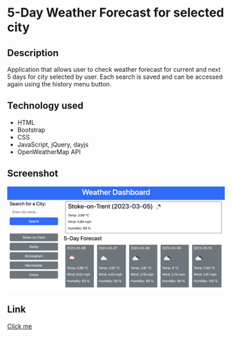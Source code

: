 # 5-Day Weather Forecast for selected city
## Description
Application that allows user to check weather forecast for current and next 5 days for city selected by user. Each search is saved and can be accessed again using the history menu button.

## Technology used
- HTML
- Bootstrap
- CSS
- JavaScript, jQuery, dayjs
- OpenWeatherMap API

## Screenshot
![page preview](./assets/img/page.png)

## Link
[Click me](https://abstynent.github.io/5d-weather-forecast)